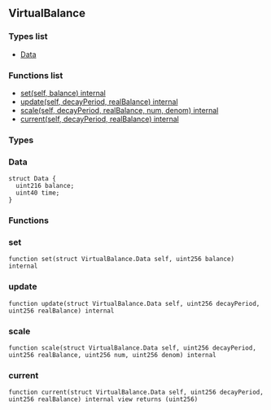 
## VirtualBalance

### Types list
- [Data](#data)

### Functions list
- [set(self, balance) internal](#set)
- [update(self, decayPeriod, realBalance) internal](#update)
- [scale(self, decayPeriod, realBalance, num, denom) internal](#scale)
- [current(self, decayPeriod, realBalance) internal](#current)

### Types
### Data

```solidity
struct Data {
  uint216 balance;
  uint40 time;
}
```

### Functions
### set

```solidity
function set(struct VirtualBalance.Data self, uint256 balance) internal
```

### update

```solidity
function update(struct VirtualBalance.Data self, uint256 decayPeriod, uint256 realBalance) internal
```

### scale

```solidity
function scale(struct VirtualBalance.Data self, uint256 decayPeriod, uint256 realBalance, uint256 num, uint256 denom) internal
```

### current

```solidity
function current(struct VirtualBalance.Data self, uint256 decayPeriod, uint256 realBalance) internal view returns (uint256)
```


